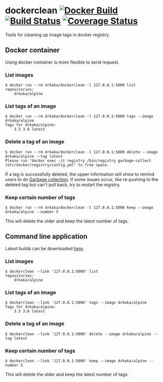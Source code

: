 # dockerclean  [![Docker Build][docker-img]][docker] [![Build Status][ci-img]][ci] [![Coverage Status][cov-img]][cov]
Tools for cleaning up image tags in docker registry.

## Docker container
Using docker container is more flexible to send request.

### List images
```console
$ docker run --rm drkaka/dockerclean -l 127.0.0.1:5000 list
repositories:
	drkaka/alpine
```

### List tags of an image
```console
$ docker run --rm drkaka/dockerclean -l 127.0.0.1:5000 tags --image drkaka/alpine
Tags for drkaka/alpine:
	3.5	3.6	latest
```

### Delete a tag of an image
```console
$ docker run --rm drkaka/dockerclean -l 127.0.0.1:5000 delete --image drkaka/alpine --tag latest
Please run "docker exec -it registry /bin/registry garbage-collect  /etc/docker/registry/config.yml" to free space.
```

If a tag is successfully deleted, the upper information will show to remind users to do [Garbage collection](https://docs.docker.com/registry/garbage-collection/). If some issues occur, like re-pushing to the deleted tag but can't pull back, try to restart the registry.

### Keep certain number of tags
```console
$ docker run --rm drkaka/dockerclean -l 127.0.0.1:5000 keep --image drkaka/alpine --number 5
```

This will delete the older and keep the latest number of tags.

## Command line application
Latest builds can be downloaded [here](https://github.com/drkaka/dockerclean/releases/latest).  

### List images
```console
$ dockerclean --link '127.0.0.1:5000' list
repositories:
	drkaka/alpine
```

### List tags of an image
```console
$ dockerclean --link '127.0.0.1:5000' tags --image drkaka/alpine
Tags for drkaka/alpine:
	3.5	3.6	latest
```

### Delete a tag of an image
```console
$ dockerclean --link '127.0.0.1:5000' delete --image drkaka/alpine --tag latest
```

### Keep certain number of tags
```console
$ dockerclean --link '127.0.0.1:5000' keep --image drkaka/alpine --number 5
```

This will delete the older and keep the latest number of tags.



[docker-img]: https://img.shields.io/docker/build/drkaka/dockerclean.svg
[docker]: https://hub.docker.com/r/drkaka/dockerclean/
[ci-img]: https://travis-ci.org/drkaka/dockerclean.svg?branch=master
[ci]: https://travis-ci.org/drkaka/dockerclean
[cov-img]: https://coveralls.io/repos/github/drkaka/dockerclean/badge.svg?branch=master
[cov]: https://coveralls.io/github/drkaka/dockerclean?branch=master